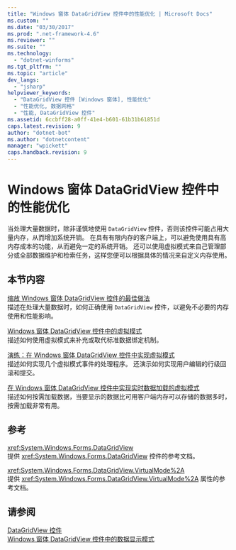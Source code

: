 ```yaml
---
title: "Windows 窗体 DataGridView 控件中的性能优化 | Microsoft Docs"
ms.custom: ""
ms.date: "03/30/2017"
ms.prod: ".net-framework-4.6"
ms.reviewer: ""
ms.suite: ""
ms.technology: 
  - "dotnet-winforms"
ms.tgt_pltfrm: ""
ms.topic: "article"
dev_langs: 
  - "jsharp"
helpviewer_keywords: 
  - "DataGridView 控件 [Windows 窗体], 性能优化"
  - "性能优化, 数据网格"
  - "性能, DataGridView 控件"
ms.assetid: 6ccbff28-a0ff-41e4-b601-61b31b61851d
caps.latest.revision: 9
author: "dotnet-bot"
ms.author: "dotnetcontent"
manager: "wpickett"
caps.handback.revision: 9
---
```

# Windows 窗体 DataGridView 控件中的性能优化
当处理大量数据时，除非谨慎地使用 `DataGridView` 控件，否则该控件可能占用大量内存，从而增加系统开销。  在具有有限内存的客户端上，可以避免使用具有高内存成本的功能，从而避免一定的系统开销。  还可以使用虚拟模式来自己管理部分或全部数据维护和检索任务，这样您便可以根据具体的情况来自定义内存使用。  
  
## 本节内容  
 [缩放 Windows 窗体 DataGridView 控件的最佳做法](../../../../docs/framework/winforms/controls/best-practices-for-scaling-the-windows-forms-datagridview-control.md)  
 描述在处理大量数据时，如何正确使用 `DataGridView` 控件，以避免不必要的内存使用和性能影响。  
  
 [Windows 窗体 DataGridView 控件中的虚拟模式](../../../../docs/framework/winforms/controls/virtual-mode-in-the-windows-forms-datagridview-control.md)  
 描述如何使用虚拟模式来补充或取代标准数据绑定机制。  
  
 [演练：在 Windows 窗体 DataGridView 控件中实现虚拟模式](../../../../docs/framework/winforms/controls/implementing-virtual-mode-wf-datagridview-control.md)  
 描述如何实现几个虚拟模式事件的处理程序。  还演示如何实现用户编辑的行级回滚和提交。  
  
 [在 Windows 窗体 DataGridView 控件中实现实时数据加载的虚拟模式](../../../../docs/framework/winforms/controls/implementing-virtual-mode-jit-data-loading-in-the-datagrid.md)  
 描述如何按需加载数据，当要显示的数据比可用客户端内存可以存储的数据多时，按需加载非常有用。  
  
## 参考  
 <xref:System.Windows.Forms.DataGridView>  
 提供 <xref:System.Windows.Forms.DataGridView> 控件的参考文档。  
  
 <xref:System.Windows.Forms.DataGridView.VirtualMode%2A>  
 提供 <xref:System.Windows.Forms.DataGridView.VirtualMode%2A> 属性的参考文档。  
  
## 请参阅  
 [DataGridView 控件](../../../../docs/framework/winforms/controls/datagridview-control-windows-forms.md)   
 [Windows 窗体 DataGridView 控件中的数据显示模式](../../../../docs/framework/winforms/controls/data-display-modes-in-the-windows-forms-datagridview-control.md)
